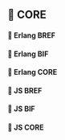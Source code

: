 ## :maple_leaf: CORE

#### :tomato: Erlang BREF
#### :tomato: Erlang BIF
#### :tomato: Erlang CORE
#### :tomato: JS BREF
#### :tomato: JS BIF
#### :tomato: JS CORE
